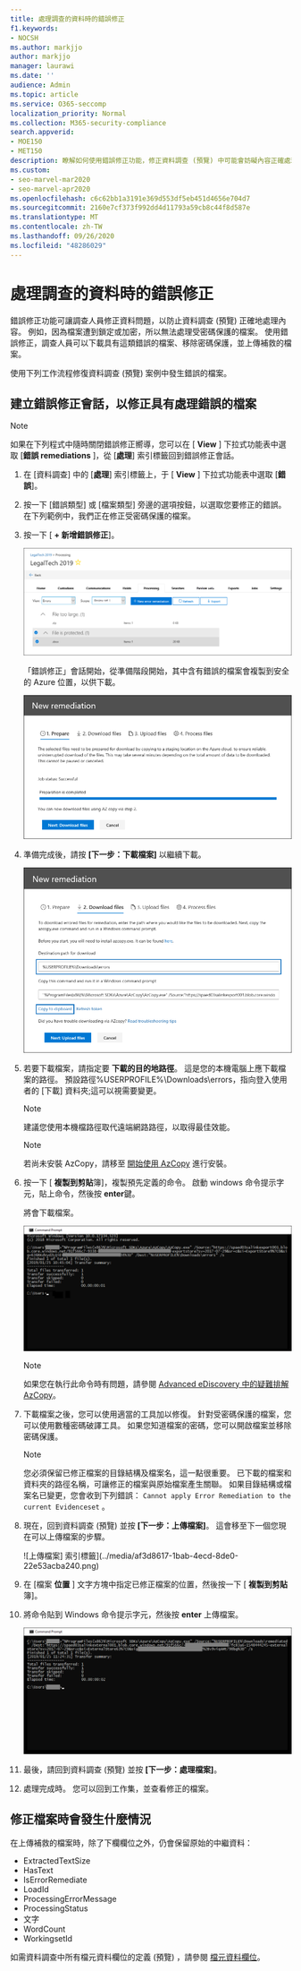 ```yaml
---
title: 處理調查的資料時的錯誤修正
f1.keywords:
- NOCSH
ms.author: markjjo
author: markjjo
manager: laurawi
ms.date: ''
audience: Admin
ms.topic: article
ms.service: O365-seccomp
localization_priority: Normal
ms.collection: M365-security-compliance
search.appverid:
- MOE150
- MET150
description: 瞭解如何使用錯誤修正功能，修正資料調查 (預覽) 中可能會妨礙內容正確處理的資料問題。
ms.custom:
- seo-marvel-mar2020
- seo-marvel-apr2020
ms.openlocfilehash: c6c62bb1a3191e369d553df5eb451d4656e704d7
ms.sourcegitcommit: 2160e7cf373f992dd4d11793a59cb8c44f8d587e
ms.translationtype: MT
ms.contentlocale: zh-TW
ms.lasthandoff: 09/26/2020
ms.locfileid: "48286029"
---
```

# <a name="error-remediation-when-processing-data-for-an-investigation"></a>處理調查的資料時的錯誤修正

錯誤修正功能可讓調查人員修正資料問題，以防止資料調查 (預覽) 正確地處理內容。 例如，因為檔案遭到鎖定或加密，所以無法處理受密碼保護的檔案。 使用錯誤修正，調查人員可以下載具有這類錯誤的檔案、移除密碼保護，並上傳補救的檔案。

使用下列工作流程修復資料調查 (預覽) 案例中發生錯誤的檔案。

## <a name="creating-an-error-remediation-session-to-remediate-files-with-processing-errors"></a>建立錯誤修正會話，以修正具有處理錯誤的檔案

>[!NOTE]
>如果在下列程式中隨時關閉錯誤修正嚮導，您可以在 [ **View** ] 下拉式功能表中選取 [**錯誤 remediations** ]，從 [**處理**] 索引標籤回到錯誤修正會話。

1. 在 [資料調查] 中的 [**處理**] 索引標籤上，于 [ **View** ] 下拉式功能表中選取 [**錯誤**]。

2. 按一下 [錯誤類型] 或 [檔案類型] 旁邊的選項按鈕，以選取您要修正的錯誤。  在下列範例中，我們正在修正受密碼保護的檔案。

3. 按一下 [ **+ 新增錯誤修正**]。

    ![按一下 [新增錯誤修正] 按鈕](../media/8c2faf1a-834b-44fc-b418-6a18aed8b81a.png)

    「錯誤修正」會話開始，從準備階段開始，其中含有錯誤的檔案會複製到安全的 Azure 位置，以供下載。

    ![準備進行錯誤修正](../media/390572ec-7012-47c4-a6b6-4cbb5649e8a8.png)

4. 準備完成後，請按 **[下一步：下載檔案]** 以繼續下載。

    ![下載需要修正的檔案](../media/6ac04b09-8e13-414a-9e24-7c75ba586363.png)

5. 若要下載檔案，請指定要 **下載的目的地路徑**。 這是您的本機電腦上應下載檔案的路徑。  預設路徑%USERPROFILE%\Downloads\errors，指向登入使用者的 [下載] 資料夾;這可以視需要變更。

    >[!NOTE]
    >建議您使用本機檔路徑取代遠端網路路徑，以取得最佳效能。

    > [!NOTE]
    > 若尚未安裝 AzCopy，請移至 [開始使用 AzCopy](https://docs.microsoft.com/azure/storage/common/storage-use-azcopy) 進行安裝。

6. 按一下 [ **複製到剪貼**簿]，複製預先定義的命令。 啟動 windows 命令提示字元，貼上命令，然後按 **enter**鍵。  

    將會下載檔案。

    ![在命令提示字元中下載之檔案的相關資訊](../media/f364ab4d-31c5-4375-b69f-650f694a2f69.png)

    > [!NOTE]
    > 如果您在執行此命令時有問題，請參閱 [Advanced eDiscovery 中的疑難排解 AzCopy](troubleshooting-azcopy.md)。

7. 下載檔案之後，您可以使用適當的工具加以修復。 針對受密碼保護的檔案，您可以使用數種密碼破譯工具。 如果您知道檔案的密碼，您可以開啟檔案並移除密碼保護。
    
   > [!NOTE]
    > 您必須保留已修正檔案的目錄結構及檔案名，這一點很重要。 已下載的檔案和資料夾的路徑名稱，可讓修正的檔案與原始檔案產生關聯。  如果目錄結構或檔案名已變更，您會收到下列錯誤： `Cannot apply Error Remediation to the current Evidenceset` 。

8. 現在，回到資料調查 (預覽) 並按 **[下一步：上傳檔案]**。  這會移至下一個您現在可以上傳檔案的步驟。

    ![上傳檔案] 索引標籤](../media/af3d8617-1bab-4ecd-8de0-22e53acba240.png)

9. 在 [檔案 **位置** ] 文字方塊中指定已修正檔案的位置，然後按一下 [ **複製到剪貼**簿]。

10. 將命令貼到 Windows 命令提示字元，然後按 **enter** 上傳檔案。

    ![在命令提示字元中上傳檔案的相關資訊](../media/ff2ff691-629f-4065-9b37-5333f937daf6.png)

11. 最後，請回到資料調查 (預覽) 並按 **[下一步：處理檔案]**。

12. 處理完成時。  您可以回到工作集，並查看修正的檔案。

## <a name="what-happens-when-files-are-remediated"></a>修正檔案時會發生什麼情況

在上傳補救的檔案時，除了下欄欄位之外，仍會保留原始的中繼資料： 

- ExtractedTextSize
- HasText
- IsErrorRemediate
- LoadId
- ProcessingErrorMessage
- ProcessingStatus
- 文字
- WordCount
- WorkingsetId

如需資料調查中所有檔元資料欄位的定義 (預覽) ，請參閱 [檔元資料欄位](document-metadata-fields.md)。
